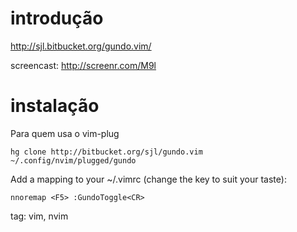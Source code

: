 # introdução

http://sjl.bitbucket.org/gundo.vim/

screencast: http://screenr.com/M9l

# instalação

Para quem usa o vim-plug

    hg clone http://bitbucket.org/sjl/gundo.vim ~/.config/nvim/plugged/gundo

Add a mapping to your ~/.vimrc (change the key to suit your taste):

    nnoremap <F5> :GundoToggle<CR>

tag: vim, nvim
